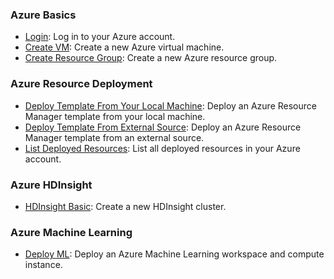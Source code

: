 ### Azure Basics

- [Login](Basics/Login.ps1): Log in to your Azure account.
- [Create VM](Basics/Create_VM.ps1): Create a new Azure virtual machine.
- [Create Resource Group](Basics/Create_Resource_Group.ps1): Create a new Azure resource group.

### Azure Resource Deployment

- [Deploy Template From Your Local Machine](ResourceDeployment/Deploy_Template_From_Your_Local_Machine.ps1): Deploy an Azure Resource Manager template from your local machine.
- [Deploy Template From External Source](ResourceDeployment/Deploy_Template_From_External_Source.ps1): Deploy an Azure Resource Manager template from an external source.
- [List Deployed Resources](Basics/List_Deployed_Resources.ps1): List all deployed resources in your Azure account.

### Azure HDInsight

- [HDInsight Basic](HDInsight/HDInsight-Basic.ps1): Create a new HDInsight cluster.

### Azure Machine Learning

- [Deploy ML](ML/deploy_ml.ps1): Deploy an Azure Machine Learning workspace and compute instance.
